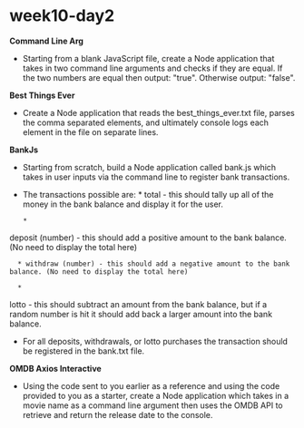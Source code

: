 # week10-day2

**Command Line Arg**
* Starting from a blank JavaScript file, create a Node application that takes in two command line arguments and checks if they are equal. If the two numbers are equal then output: "true". Otherwise output: "false".

**Best Things Ever**
* Create a Node application that reads the best_things_ever.txt file, parses the comma separated elements, and ultimately console logs each element in the file on separate lines.

**BankJs**
* Starting from scratch, build a Node application called bank.js which takes in user inputs via the command line to register bank transactions.
* The transactions possible are:
      * total - this should tally up all of the money in the bank balance and display it for the user.

      *
 deposit (number) - this should add a positive amount to the bank balance. (No need to display the total here)


      * withdraw (number) - this should add a negative amount to the bank balance. (No need to display the total here)

      * 
lotto - this should subtract an amount from the bank balance, but if a random number is hit it should add back a larger amount into the bank balance.
* For all deposits, withdrawals, or lotto purchases the transaction should be registered in the bank.txt file.

**OMDB Axios Interactive**
* Using the code sent to you earlier as a reference and using the code provided to you as a starter, create a Node application which takes in a movie name as a command line argument then uses the OMDB API to retrieve and return the release date to the console.
